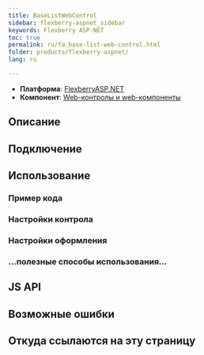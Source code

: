 ```yaml
---
title: BaseListWebControl
sidebar: flexberry-aspnet_sidebar
keywords: Flexberry ASP-NET
toc: true
permalink: ru/fa_base-list-web-control.html
folder: products/flexberry-aspnet/
lang: ru

---
```


* **Платформа**: [FlexberryASP.NET](fa_flexberry-asp-net.html)
* **Компонент**: [Web-контролы и web-компоненты](fa_web-controls.html)

## Описание

## Подключение

## Использование

### Пример кода

### Настройки контрола

### Настройки оформления

### ...полезные способы использования...

## JS API

## Возможные ошибки
 
## Откуда ссылаются на эту страницу
